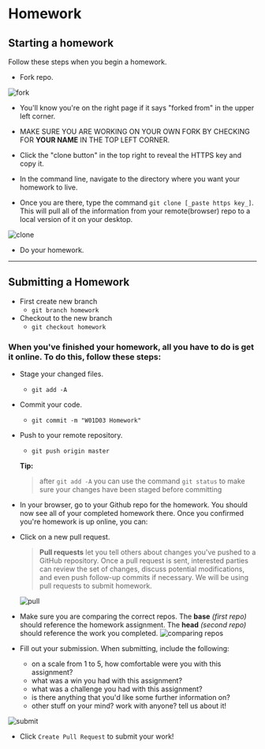 # Homework 
<!-- done -->
## Starting a homework
Follow these steps when you begin a homework.

* Fork repo.

![fork](https://i.imgur.com/N1TxHZF.png)

*  You'll know you're on the right page if it says "forked from" in the upper left corner.

* MAKE SURE YOU ARE WORKING ON YOUR OWN FORK BY CHECKING FOR **YOUR NAME** IN THE TOP LEFT CORNER. 

* Click the "clone button" in the top right to reveal the HTTPS key and copy it.  

* In the command line, navigate to the directory where you want your homework to live.  

* Once you are there, type the command `git clone [_paste https key_]`.  This will pull all of the information from your remote(browser) repo to a local version of it on your desktop.

![clone](https://i.imgur.com/b6swER9.png)

*  Do your homework.

---
## Submitting a Homework

- First create new branch
    - `git branch homework`
- Checkout to the new branch
    - `git checkout homework`
### When you've finished your homework, all you have to do is get it online.  To do this, follow these steps:
 
- Stage your changed files.
    - `git add -A` 
- Commit your code.
    - `git commit -m "W01D03 Homework"`
- Push to your remote repository.
    - `git push origin master`

    **Tip:**
    > after `git add -A` you can use the command `git status` to make sure your changes have been staged before committing

- In your browser, go to your Github repo for the homework. You should now see all of your completed homework there.  Once you confirmed you're homework is up online, you can:

- Click on a new pull request. 
    
    >**Pull requests** let you tell others about changes you've pushed to a GitHub repository. Once a pull request is sent, interested parties can review the set of changes, discuss potential modifications, and even push follow-up commits if necessary. We will be using pull requests to submit homework. 
    
    
    ![pull](https://i.imgur.com/gPIUtoU.png)
- Make sure you are comparing the correct repos. The **base** _(first repo)_ should reference the homework assignment. The **head** _(second repo)_ should reference the work you completed.
    ![comparing repos](https://i.imgur.com/g8mdJML.png)


- Fill out your submission. When submitting, include the following:
    - on a scale from 1 to 5, how comfortable were you with this assignment?
    - what was a win you had with this assignment?
    - what was a challenge you had with this assignment?
    - is there anything that you'd like some further information on?
    - other stuff on your mind? work with anyone?  tell us about it!

![submit](https://i.imgur.com/huvbtb2.png)

- Click `Create Pull Request` to submit your work!